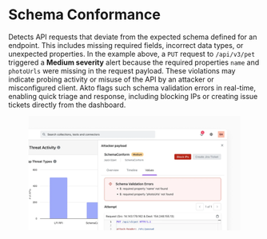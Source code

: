 # Schema Conformance

Detects API requests that deviate from the expected schema defined for an endpoint. This includes missing required fields, incorrect data types, or unexpected properties. In the example above, a `PUT` request to `/api/v3/pet` triggered a **Medium severity** alert because the required properties `name` and `photoUrls` were missing in the request payload. These violations may indicate probing activity or misuse of the API by an attacker or misconfigured client. Akto flags such schema validation errors in real-time, enabling quick triage and response, including blocking IPs or creating issue tickets directly from the dashboard.

<figure><img src="../../.gitbook/assets/image (2) (1) (1) (1) (1).png" alt=""><figcaption></figcaption></figure>
